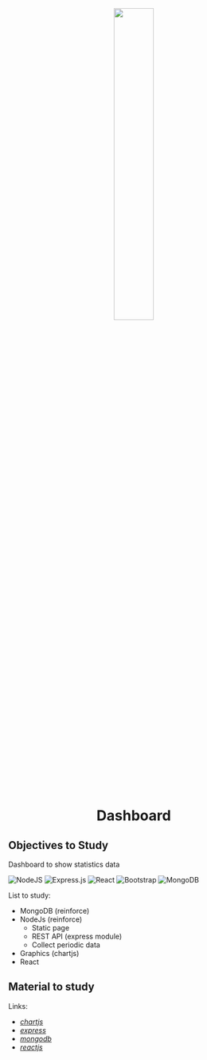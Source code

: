 <div style="text-align:center"><img src="https://www.projectbuilder.com.br/wp-content/themes/yootheme/cache/99696-passo-a-passo-aprenda-como-criar-um-dashboard-executivo-bbeec8d5.jpeg" width="40%"/></div>

<center> <h1>Dashboard</h1> </center>

## Objectives to Study

<p>Dashboard to show statistics data</p>

<img alt="NodeJS" src="https://img.shields.io/badge/node.js%20-%2343853D.svg?&style=for-the-badge&logo=node.js&logoColor=white"/>
<img alt="Express.js" src="https://img.shields.io/badge/express.js%20-%23404d59.svg?&style=for-the-badge"/>
<img alt="React" src="https://img.shields.io/badge/react%20-%2320232a.svg?&style=for-the-badge&logo=react&logoColor=%2361DAFB"/>
<img alt="Bootstrap" src="https://img.shields.io/badge/bootstrap%20-%23563D7C.svg?&style=for-the-badge&logo=bootstrap&logoColor=white"/>
<img alt="MongoDB" src ="https://img.shields.io/badge/MongoDB-%234ea94b.svg?&style=for-the-badge&logo=mongodb&logoColor=white"/>

List to study:
- MongoDB (reinforce)
- NodeJs (reinforce)
    - Static page
    - REST API (express module)
    - Collect periodic data
- Graphics (chartjs)
- React



## Material to study

Links:
* *[chartjs](https://www.chartjs.org)*
* *[express](https://expressjs.com/pt-br/)*
* *[mongodb](https://www.mongodb.com/3)*
* *[reactjs](https://pt-br.reactjs.org)*
